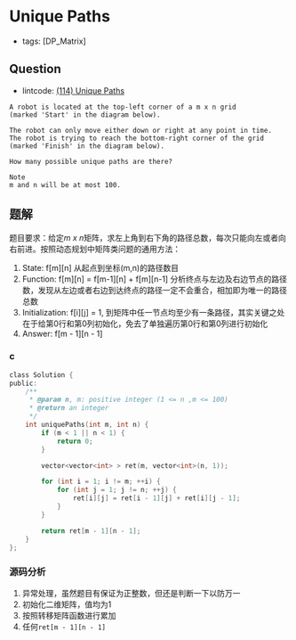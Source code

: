 # Unique Paths

- tags: [DP_Matrix]

## Question

- lintcode: [(114) Unique Paths](http://www.lintcode.com/en/problem/unique-paths/)

```
A robot is located at the top-left corner of a m x n grid
(marked 'Start' in the diagram below).

The robot can only move either down or right at any point in time.
The robot is trying to reach the bottom-right corner of the grid
(marked 'Finish' in the diagram below).

How many possible unique paths are there?

Note
m and n will be at most 100.
```

## 题解

题目要求：给定*m x n*矩阵，求左上角到右下角的路径总数，每次只能向左或者向右前进。按照动态规划中矩阵类问题的通用方法：

1. State: f[m][n] 从起点到坐标(m,n)的路径数目
2. Function: f[m][n] = f[m-1][n] + f[m][n-1] 分析终点与左边及右边节点的路径数，发现从左边或者右边到达终点的路径一定不会重合，相加即为唯一的路径总数
3. Initialization: f[i][j] = 1, 到矩阵中任一节点均至少有一条路径，其实关键之处在于给第0行和第0列初始化，免去了单独遍历第0行和第0列进行初始化
4. Answer: f[m - 1][n - 1]

### c

```c
class Solution {
public:
    /**
     * @param n, m: positive integer (1 <= n ,m <= 100)
     * @return an integer
     */
    int uniquePaths(int m, int n) {
        if (m < 1 || n < 1) {
            return 0;
        }

        vector<vector<int> > ret(m, vector<int>(n, 1));

        for (int i = 1; i != m; ++i) {
            for (int j = 1; j != n; ++j) {
                ret[i][j] = ret[i - 1][j] + ret[i][j - 1];
            }
        }

        return ret[m - 1][n - 1];
    }
};
```

### 源码分析

1. 异常处理，虽然题目有保证为正整数，但还是判断一下以防万一
2. 初始化二维矩阵，值均为1
3. 按照转移矩阵函数进行累加
4. 任何`ret[m - 1][n - 1]`
